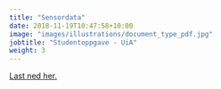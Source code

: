 ```yaml
---
title: "Sensordata"
date: 2018-11-19T10:47:58+10:00
image: "images/illustrations/document_type_pdf.jpg"
jobtitle: "Studentoppgave - UiA"
weight: 3
---
```

<p><a href="/images/docs/uia_gruppe1_tjenestedesign_sensorteknologi_sluttrapport.pdf" target="blank">Last ned her.</a></p>
